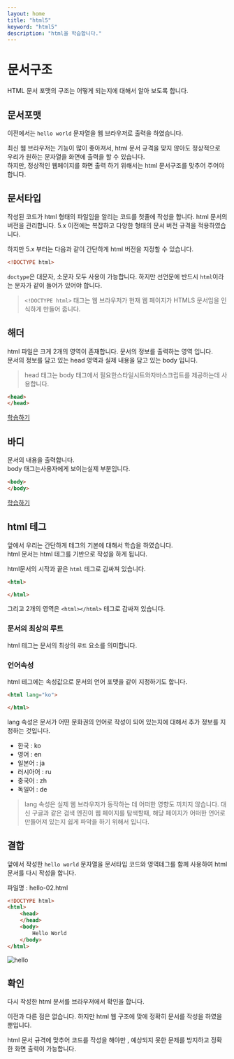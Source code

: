 ```yaml
---
layout: home
title: "html5"
keyword: "html5"
description: "html을 학습합니다."
---
```


# 문서구조
HTML 문서 포맷의 구조는 어떻게 되는지에 대해서 알아 보도록 합니다.


## 문서포맷
이전에서는 `hello world` 문자열을 웹 브라우저로 출력을 하였습니다.

최신 웹 브라우저는 기능이 많이 좋아져서, html 문서 규격을 맞지 않아도 정상적으로 우리가 원하는 문자열을 화면에 출력을 할 수 있습니다.  
하지만, 정상적인 웹페이지를 화면 출력 하기 위해서는 html 문서구조를 맞추어 주어야 합니다.


## 문서타입
작성된 코드가 html 형태의 파일임을 알리는 코드를 첫줄에 작성을 합니다.
html 문서의 버전을 관리합니다. 5.x 이전에는 복잡하고 다양한 형태의 문서 버전 규격을 적용하였습니다.

하지만 5.x 부터는 다음과 같이 간단하게 html 버전을 지정할 수 있습니다.

```html
<!DOCTYPE html>
```

`doctype`은 대문자, 소문자 모두 사용이 가능합니다. 하지만 선언문에 반드시 `html`이라는 문자가 같이 들어가 있어야 합니다.
> `<!DOCTYPE html>` 태그는 웹 브라우저가 현재 웹 페이지가 HTMLS 문서임을 인식하게 만들어 줍니다.



## 해더
html 파일은 크게 2개의 영역이 존재합니다. 문서의 정보를 출력하는 영역 입니다.  
문서의 정보를 담고 있는 head 영역과 실제 내용을 담고 있는 body 입니다.

> head 태그는 body 태그에서 필요한스타일시트와자바스크립트를 제공하는데 사용합니다.

```html
<head> 
</head>
```

[학습하기](head)


## 바디
문서의 내용을 출력합니다.  
body 태그는사용자에게 보이는실제 부분입니다. 

```html
<body>
</body>
```

[학습하기](body)


## html 테그
앞에서 우리는 간단하게 테그의 기본에 대해서 학습을 하였습니다.  
html 문서는 html 테그를 기반으로 작성을 하게 됩니다.

html문서의 시작과 끝은 `html` 테그로 감싸져 있습니다.

```html
<html>

</html>
```
그리고 2개의 영역은 `<html></html>` 테그로 감싸져 있습니다.

### 문서의 최상의 루트
html 테그는 문서의 최상의 `루트` 요소를 의미합니다.

### 언어속성
html 테그에는 속성값으로 문서의 언어 포맷을 같이 지정하기도 합니다.

```html
<html lang="ko">

</html>
```

lang 속성은 문서가 어떤 문화권의 언어로 작성이 되어 있는지에 대해서 추가 정보를 지정하는 것입니다.

* 한국 : ko
* 영어 : en
* 일본어 : ja
* 러시아어 : ru
* 중국어 : zh
* 독일어 : de

> lang 속성은 실제 웹 브라우저가 동작하는 데 어떠한 영향도 끼치지 않습니다. 대신 구글과 같은 검색 엔진이 웹 페이지를 탐색할때, 해당 페이지가 어떠한 언어로 만들어져 있는지 쉽게 파악을 하기 위해서 입니다.



## 결합
앞에서 작성한 `hello world` 문자열을 문서타입 코드와 영역테그를 함께 사용하여  html 문서를 다시 작성을 합니다.

파일명 : hello-02.html
```html
<!DOCTYPE html>
<html>
    <head> 
    </head>
    <body>
        Hello World
    </body>
</html>
```

![hello](./img/html5.png)

## 확인
다시 작성한 html 문서를 브라우저에서 확인을 합니다. 

이전과 다른 점은 없습니다.
하지만 html 웹 구조에 맞에 정확히 문서를 작성을 하였을뿐입니다.

html 문서 규격에 맞추어 코드를 작성을 해야만 , 예상되지 못한 문제를 방지하고
정확한 화면 출력이 가능합니다.
